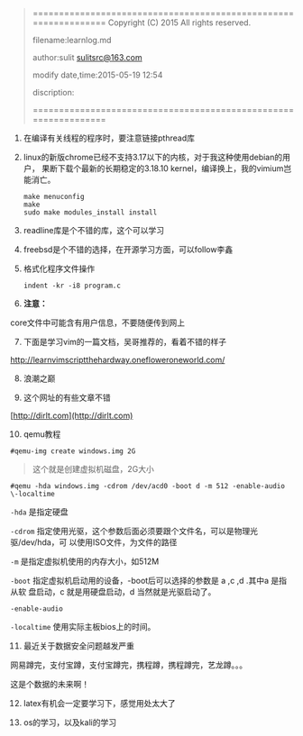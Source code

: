 > ================================================================
>    Copyright (C) 2015 All rights reserved.
>
>    filename:learnlog.md
>
>    author:sulit sulitsrc@163.com
>
>    modify date,time:2015-05-19 12:54
>
>    discription:
>
> ================================================================

1. 在编译有关线程的程序时，要注意链接pthread库

2. linux的新版chrome已经不支持3.17以下的内核，对于我这种使用debian的用户，
果断下载个最新的长期稳定的3.18.10 kernel，编译换上，我的vimium岂能消亡。

	```
	make menuconfig
	make
	sudo make modules_install install
	```

3. readline库是个不错的库，这个可以学习

4. freebsd是个不错的选择，在开源学习方面，可以follow李鑫

5. 格式化程序文件操作

	```
	indent -kr -i8 program.c
	```

6. **注意：**

  core文件中可能含有用户信息，不要随便传到网上

7. 下面是学习vim的一篇文档，吴哥推荐的，看着不错的样子

  http://learnvimscriptthehardway.onefloweroneworld.com/

8. 浪潮之巅

9. 这个网址的有些文章不错

  [http://dirlt.com](http://dirlt.com)

10. qemu教程

  `#qemu-img create windows.img 2G`

  > 这个就是创建虚拟机磁盘，2G大小

  `#qemu -hda windows.img -cdrom /dev/acd0 -boot d -m 512 -enable-audio
  \-localtime`

  `-hda` 是指定硬盘

  `-cdrom` 指定使用光驱，这个参数后面必须要跟个文件名，可以是物理光驱/dev/hda，可
  以使用ISO文件，为文件的路径

  `-m` 是指定虚拟机使用的内存大小，如512M

  `-boot` 指定虚拟机启动用的设备，-boot后可以选择的参数是 a ,c ,d .其中a 是指从软
  盘启动，c 就是用硬盘启动，d 当然就是光驱启动了。

  `-enable-audio`

  `-localtime` 使用实际主板bios上的时间。

11. 最近关于数据安全问题越发严重

  网易蹲完，支付宝蹲，支付宝蹲完，携程蹲，携程蹲完，艺龙蹲。。。

  这是个数据的未来啊！

12. latex有机会一定要学习下，感觉用处太大了

13. os的学习，以及kali的学习
